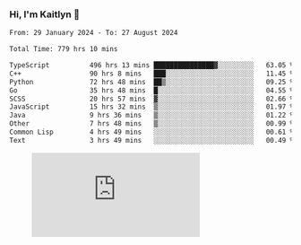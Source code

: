 ### Hi, I'm Kaitlyn 👋
<!--START_SECTION:waka-->

```txt
From: 29 January 2024 - To: 27 August 2024

Total Time: 779 hrs 10 mins

TypeScript          496 hrs 13 mins ███████████████▓░░░░░░░░░   63.05 %
C++                 90 hrs 8 mins   ███░░░░░░░░░░░░░░░░░░░░░░   11.45 %
Python              72 hrs 48 mins  ██▒░░░░░░░░░░░░░░░░░░░░░░   09.25 %
Go                  35 hrs 48 mins  █░░░░░░░░░░░░░░░░░░░░░░░░   04.55 %
SCSS                20 hrs 57 mins  ▓░░░░░░░░░░░░░░░░░░░░░░░░   02.66 %
JavaScript          15 hrs 32 mins  ▒░░░░░░░░░░░░░░░░░░░░░░░░   01.97 %
Java                9 hrs 36 mins   ▒░░░░░░░░░░░░░░░░░░░░░░░░   01.22 %
Other               7 hrs 48 mins   ▒░░░░░░░░░░░░░░░░░░░░░░░░   00.99 %
Common Lisp         4 hrs 49 mins   ░░░░░░░░░░░░░░░░░░░░░░░░░   00.61 %
Text                3 hrs 49 mins   ░░░░░░░░░░░░░░░░░░░░░░░░░   00.49 %
```

<!--END_SECTION:waka-->

<figure><embed src="https://wakatime.com/share/@018d58bc-3d22-46c9-b2d7-4ed36fb8172d/243b5d9b-77cd-4133-89ff-dcc8f225fa18.svg"></embed></figure>
